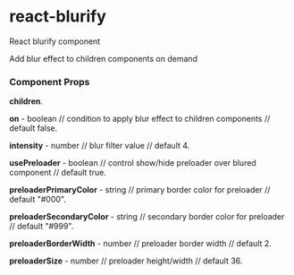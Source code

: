 # react-blurify

React blurify component

Add blur effect to children components on demand

### Component Props

**children**.

**on** - boolean // condition to apply blur effect to children components // default false.

**intensity** - number // blur filter value // default 4.

**usePreloader** - boolean // control show/hide preloader over blured component // default true.

**preloaderPrimaryColor** - string // primary border color for preloader // default "#000".

**preloaderSecondaryColor** - string // secondary border color for preloader // default "#999".

**preloaderBorderWidth** - number // preloader border width // default 2.

**preloaderSize** - number // preloader height/width // default 36.
